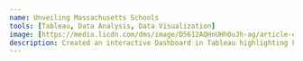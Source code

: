 ```yaml
---
name: Unveiling Massachusetts Schools
tools: [Tableau, Data Analysis, Data Visualization]
image: [https://media.licdn.com/dms/image/D5612AQHnUHh0uJh-ag/article-cover_image-shrink_720_1280/0/1706293828083?e=2147483647&v=beta&t=121iPtPRIkW0ZgB-xMDqZ_LkJ0QwikpNM2PhHAzFUMM]
description: Created an interactive Dashboard in Tableau highlighting key performance metrics for 1,800+ of Massachusetts school systems allowing one-glance understanding of the entire program. 
---
```


